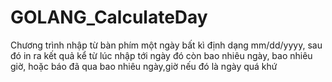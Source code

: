 # GOLANG_CalculateDay
Chương trình nhập từ bàn phím một ngày bất kì định dạng mm/dd/yyyy, sau đó in ra kết quả kể từ lúc nhập tới ngày đó còn bao nhiêu ngày, bao nhiêu giờ, hoặc báo đã qua bao nhiêu ngày,giờ nếu đó là ngày quá khứ
